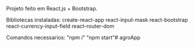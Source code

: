 Projeto feito em React.js + Bootstrap.

Bibliotecas instaladas:
create-react-app
react-input-mask
react-bootstrap
react-currency-input-field
react-router-dom

Comandos necessarios:
"npm i"
"npm start"#   a g r o A p p  
 